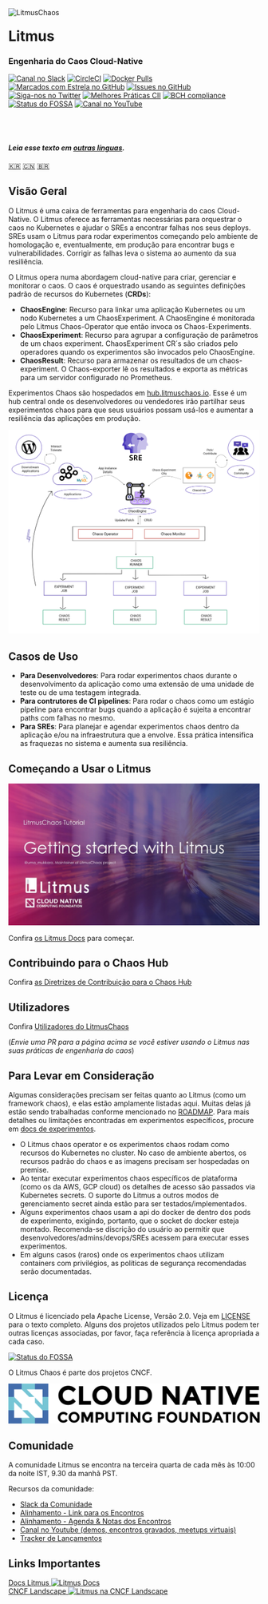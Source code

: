 <img alt="LitmusChaos" src="https://landscape.cncf.io/logos/litmus.svg" width="200" align="left">

# Litmus
### Engenharia do Caos Cloud-Native

[![Canal no Slack](https://img.shields.io/badge/Slack-Join-purple)](https://slack.litmuschaos.io)
[![CircleCI](https://circleci.com/gh/litmuschaos/litmus/tree/master.svg?style=shield)](https://app.circleci.com/pipelines/github/litmuschaos/litmus)
[![Docker Pulls](https://img.shields.io/docker/pulls/litmuschaos/chaos-operator.svg)](https://hub.docker.com/r/litmuschaos/chaos-operator)
[![Marcados com Estrela no GitHub](https://img.shields.io/github/stars/litmuschaos/litmus?style=social)](https://github.com/litmuschaos/litmus/stargazers)
[![Issues no GitHub](https://img.shields.io/github/issues/litmuschaos/litmus)](https://github.com/litmuschaos/litmus/issues)
[![Siga-nos no Twitter](https://img.shields.io/twitter/follow/litmuschaos?style=social)](https://twitter.com/LitmusChaos)
[![Melhores Práticas CII](https://bestpractices.coreinfrastructure.org/projects/3202/badge)](https://bestpractices.coreinfrastructure.org/projects/3202)
[![BCH compliance](https://bettercodehub.com/edge/badge/litmuschaos/litmus?branch=master)](https://bettercodehub.com/)
[![Status do FOSSA](https://app.fossa.io/api/projects/git%2Bgithub.com%2Flitmuschaos%2Flitmus.svg?type=shield)](https://app.fossa.io/projects/git%2Bgithub.com%2Flitmuschaos%2Flitmus?ref=badge_shield)
[![Canal no YouTube](https://img.shields.io/badge/YouTube-Subscribe-red)](https://www.youtube.com/channel/UCa57PMqmz_j0wnteRa9nCaw)
<br><br><br><br>

#### *Leia esse texto em [outras línguas](translations/TRANSLATIONS.md).*

[🇰🇷](translations/README-ko.md) [🇨🇳](translations/README-chn.md) [🇧🇷](translations/README-pt-br.md)

## Visão Geral

O Litmus é uma caixa de ferramentas para engenharia do caos Cloud-Native. O Litmus oferece as ferramentas necessárias para orquestrar o caos no Kubernetes e ajudar o SREs a encontrar falhas nos seus deploys. SREs usam o Litmus para rodar experimentos começando pelo ambiente de homologação e, eventualmente, em produção para encontrar bugs e vulnerabilidades. Corrigir as falhas leva o sistema ao aumento da sua resiliência.

O Litmus opera numa abordagem cloud-native para criar, gerenciar e monitorar o caos. O caos é orquestrado usando as seguintes definições padrão de recursos do Kubernetes (**CRDs**):

- **ChaosEngine**: Recurso para linkar uma aplicação Kubernetes ou um nodo Kubernetes a um ChaosExperiment. A ChaosEngine é monitorada pelo Litmus Chaos-Operator que então invoca os Chaos-Experiments.
- **ChaosExperiment**: Recurso para agrupar a configuração de parâmetros de um chaos experiment. ChaosExperiment CR´s são criados pelo operadores quando os experimentos são invocados pelo ChaosEngine.
- **ChaosResult**: Recurso para armazenar os resultados de um chaos-experiment. O Chaos-exporter lê os resultados e exporta as métricas para um servidor configurado no Prometheus.

Experimentos Chaos são hospedados em <a href="https://hub.litmuschaos.io" target="_blank">hub.litmuschaos.io</a>. Esse é um hub central onde os desenvolvedores ou vendedores irão partilhar seus experimentos chaos para que seus usuários possam usá-los e aumentar a resiliência das aplicações em produção.

![Fluxo de Trabalho do Litmus](/images/litmus-arch_1.png)

## Casos de Uso

- **Para Desenvolvedores**: Para rodar experimentos chaos durante o desenvolvimento da aplicação como uma extensão de uma unidade de teste ou de uma testagem integrada.
- **Para contrutores de CI pipelines**: Para rodar o chaos como um estágio pipeline para encontrar bugs quando a aplicação é sujeita a encontrar paths com falhas no mesmo.
- **Para SREs**: Para planejar e agendar experimentos chaos dentro da aplicação e/ou na infraestrutura que a envolve. Essa prática intensifica as fraquezas no sistema e aumenta sua resiliência.

## Começando a Usar o Litmus

[![IMAGE ALT TEXT](../images/maxresdefault.jpg)](https://youtu.be/W5hmNbaYPfM)

Confira <a href="https://docs.litmuschaos.io/docs/next/getstarted.html" target="_blank">os Litmus Docs</a> para começar.

## Contribuindo para o Chaos Hub

Confira <a href="https://github.com/litmuschaos/community-charts/blob/master/CONTRIBUTING.md" target="_blank">as Diretrizes de Contribuição para o Chaos Hub</a>

## Utilizadores

Confira <a href="https://github.com/litmuschaos/litmus/blob/master/ADOPTERS.md" target="_blank">Utilizadores do LitmusChaos</a>

(_Envie uma PR para a página acima se você estiver usando o  Litmus nas suas práticas de engenharia do caos_)

## Para Levar em Consideração

Algumas considerações precisam ser feitas quanto ao Litmus (como um framework chaos), e elas estão amplamente listadas aqui. Muitas delas já estão sendo trabalhadas conforme mencionado no [ROADMAP](./ROADMAP.md). Para mais detalhes ou limitações encontradas em experimentos específicos, procure em [docs de experimentos](https://docs.litmuschaos.io/docs/pod-delete/).

- O Litmus chaos operator e os experimentos chaos rodam como recursos do Kubernetes no cluster. No caso de ambiente abertos, os recursos padrão do chaos e as imagens precisam ser hospedadas on premise.
- Ao tentar executar experimentos chaos específicos de plataforma (como os da AWS, GCP cloud) os detalhes de acesso são passados via Kubernetes secrets. O suporte do Litmus
  a outros modos de gerenciamento secret ainda estão para ser testados/implementados.
- Alguns experimentos chaos usam a api do docker de dentro dos pods de experimento, exigindo, portanto, que o socket do docker esteja montado. Recomenda-se discrição do usuário ao permitir que desenvolvedores/admins/devops/SREs acessem para executar esses experimentos. 
- Em alguns casos (raros) onde os experimentos chaos utilizam containers com privilégios, as políticas de segurança recomendadas serão documentadas.

## Licença

O Litmus é licenciado pela Apache License, Versão 2.0. Veja em [LICENSE](./LICENSE) para o texto completo. Alguns dos projetos utilizados pelo Litmus podem ter outras licenças associadas, por favor, faça referência à licença apropriada a cada caso.

[![Status do FOSSA](https://app.fossa.io/api/projects/git%2Bgithub.com%2Flitmuschaos%2Flitmus.svg?type=large)](https://app.fossa.io/projects/git%2Bgithub.com%2Flitmuschaos%2Flitmus?ref=badge_large)

O Litmus Chaos é parte dos projetos CNCF.

[![CNCF](https://github.com/cncf/artwork/blob/master/other/cncf/horizontal/color/cncf-color.png)](https://landscape.cncf.io/selected=litmus)

## Comunidade

A comunidade Litmus se encontra na terceira quarta de cada mês às 10:00 da noite IST, 9.30 da manhã PST.

Recursos da comunidade:

- [Slack da Comunidade](https://slack.litmuschaos.io)
- [Alinhamento - Link para os Encontros](https://zoom.us/j/91358162694)
- [Alinhamento - Agenda & Notas dos Encontros](https://hackmd.io/a4Zu_sH4TZGeih-xCimi3Q)
- [Canal no Youtube (demos, encontros gravados, meetups virtuais)](https://www.youtube.com/channel/UCa57PMqmz_j0wnteRa9nCaw)
- [Tracker de Lançamentos](https://github.com/litmuschaos/litmus/milestones)

## Links Importantes

<a href="https://docs.litmuschaos.io">
  Docs Litmus <img src="https://avatars0.githubusercontent.com/u/49853472?s=200&v=4" alt="Litmus Docs" height="15">
</a>
<br>
<a href="https://landscape.cncf.io/selected=litmus">
  CNCF Landscape <img src="https://landscape.cncf.io/images/left-logo.svg" alt="Litmus na CNCF Landscape" height="15">
</a>
